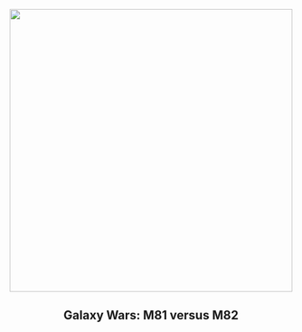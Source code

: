 
<p align="center"><img src="https://apod.nasa.gov/apod/image/2505/M81M82_CAT_960.jpg" width="500" height="500"></p>
<h2 align="center"> Galaxy Wars: M81 versus M82 </h2>
